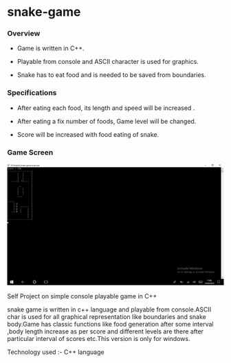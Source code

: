 # snake-game

### Overview

- Game is written in C++.

- Playable from console and ASCII character is used for graphics.

- Snake has to eat food and is needed to be saved from boundaries.

### Specifications

- After eating each food, its length and speed will be increased .

- After eating a fix number of foods, Game level will be changed.

- Score will be increased with food eating of snake.

### Game Screen

![](https://github.com/009shanshukla/snake-game/blob/master/game.png)



Self Project on simple console playable game in C++

snake game is written in c++ language and playable from console.ASCII char is used for all graphical representation like boundaries and snake body.Game has classic functions like food generation after some interval ,body length increase as per score and different levels are there after particular interval of scores etc.This version is only for windows.

Technology used :- C++ language 
